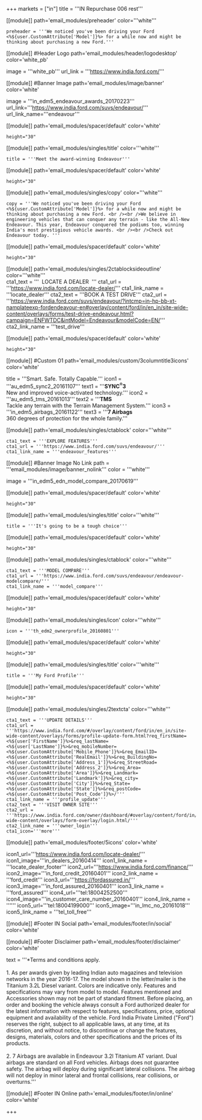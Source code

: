 +++
markets = ["in"]
title = '''IN Repurchase 006 rest'''
    
[[module]]
path='email_modules/preheader'
color='''white'''

	preheader = '''We noticed you've been driving your Ford <%${user.CustomAttribute['Model']}%> for a while now and might be thinking about purchasing a new Ford.'''

[[module]] #Header Logo
path='email_modules/header/logodesktop'
color='white_pb'

  image = '''white_pb'''
  url_link = '''https://www.india.ford.com/'''

[[module]] #Banner Image
path='email_modules/image/banner'
color='white'

  image = '''in_edm5_endeavour_awards_20170223'''
    url_link='''https://www.india.ford.com/suvs/endeavour/'''
	url_link_name='''endeavour'''

[[module]]
path='email_modules/spacer/default'
color='white'

	height="30"

[[module]]
path='email_modules/singles/title'
color='''white'''
	
	title = '''Meet the award-winning Endeavour'''

[[module]]
path='email_modules/spacer/default'
color='white'

	height="30"

[[module]]
path='email_modules/singles/copy'
color='''white'''
	
	copy = '''We noticed you've been driving your Ford <%${user.CustomAttribute['Model']}%> for a while now and might be thinking about purchasing a new Ford. <br /><br />We believe in engineering vehicles that can conquer any terrain - like the All-New Endeavour. This year, Endeavour conquered the podiums too, winning India's most prestigious vehicle awards. <br /><br />Check out Endeavour today. '''

[[module]]
path='email_modules/spacer/default'
color='white'

	height="30"      

[[module]]
path='email_modules/singles/2ctablocksideoutline'
color='''white'''    
	cta1_text = '''&nbsp;&nbsp;LOCATE A DEALER&nbsp;&nbsp;'''
	cta1_url = '''https://www.india.ford.com/locate-dealer/'''
	cta1_link_name = '''locate_dealer'''
	cta2_text = '''BOOK A TEST DRIVE'''
	cta2_url = '''https://www.india.ford.com/suvs/endeavour/?intcmp=in-hp-bb-xt-namplateexp-fordendeavour-en#overlay/content/ford/in/en_in/site-wide-content/overlays/forms/test-drive-endeavour.html?campaign=ENFWTDC&intModel=Endeavour&modelCode=EN/'''
	cta2_link_name = '''test_drive'''

[[module]]
path='email_modules/spacer/default'
color='white'

	height="30"

[[module]] #Custom 01
path='email_modules/custom/3columntitle3icons'
color='white'

  title = '''Smart. Safe. Totally Capable.'''
  icon1 = '''au_edm5_sync2_20161107'''
  text1 = '''<span style="font-weight:bold">SYNC<sup>&#174;</sup>3</span><br />New and improved voice-activated technology.'''
  icon2 = '''au_edm5_tms_20161013'''
  text2 = '''<span style="font-weight:bold">TMS</span><br />Tackle any terrain with the Terrain Management System.'''
  icon3 = '''in_edm5_airbags_20161122'''
  text3 = '''<span style="font-weight:bold">7 Airbags</span><br />360 degrees of protection for the whole family.'''
  
[[module]]
path='email_modules/singles/ctablock'
color='''white'''
	
	cta1_text = '''EXPLORE FEATURES'''
	cta1_url = '''https://www.india.ford.com/suvs/endeavour/'''
	cta1_link_name = '''endeavour_features'''  

[[module]] #Banner Image No Link
path = '''email_modules/image/banner_nolink'''
color = '''white'''
  
  image = '''in_edm5_edn_model_compare_20170619'''

[[module]]
path='email_modules/spacer/default'
color='white'

	height="30"
  
 [[module]]
path='email_modules/singles/title'
color='''white'''
	
	title = '''It's going to be a tough choice''' 
    
[[module]]
path='email_modules/spacer/default'
color='white'

	height="30"
    
[[module]]
path='email_modules/singles/ctablock'
color='''white'''
	
	cta1_text = '''MODEL COMPARE'''
	cta1_url = '''https://www.india.ford.com/suvs/endeavour/endeavour-modelcompare/'''
	cta1_link_name = '''model_compare'''  

[[module]]
path='email_modules/spacer/default'
color='white'

	height="30"

[[module]]
path='email_modules/singles/icon'
color='''white'''
	
	icon = '''th_edm2_ownerprofile_20160801'''
    
[[module]]
path='email_modules/spacer/default'
color='white'

	height="30"

[[module]]
path='email_modules/singles/title'
color='''white'''
	
	title = '''My Ford Profile'''
    
[[module]]
path='email_modules/spacer/default'
color='white'

	height="30"        
  
[[module]]
path='email_modules/singles/2textcta'
color='''white'''
	
	cta1_text = '''UPDATE DETAILS'''
	cta1_url = '''https://www.india.ford.com/#/overlay/content/ford/in/en_in/site-wide-content/overlays/forms/profile-update-form.html?req_firstName=<%${user['FirstName']}%>&req_lastName=<%${user['LastName']}%>&req_mobileNumber=<%${user.CustomAttribute['Mobile_Phone']}%>&req_EmailID=<%${user.CustomAttribute['RealEmail']}%>&req_BuildingNo=<%${user.CustomAttribute['Address_1']}%>&req_StreetRoad=<%${user.CustomAttribute['Address_2']}%>&req_Area=<%${user.CustomAttribute['Area']}%>&req_Landmark=<%${user.CustomAttribute['Landmark']}%>&req_city=<%${user.CustomAttribute['City']}%>&req_State=<%${user.CustomAttribute['State']}%>&req_postCode=<%${user.CustomAttribute['Post_Code']}%>/'''
	cta1_link_name = '''profile_update'''
	cta2_text = '''VISIT OWNER SITE'''
	cta2_url = '''https://www.india.ford.com/owner/dashboard/#overlay/content/ford/in/en_in/site-wide-content/overlays/form-overlay/login.html/'''
	cta2_link_name = '''owner_login'''
    cta1_icon='''more'''

[[module]]
path='email_modules/footer/5icons'
color='white'

  icon1_url='''https://www.india.ford.com/locate-dealer/'''
  icon1_image='''in_dealers_20160414'''
  icon1_link_name = '''locate_dealer_footer'''
  icon2_url='''https://www.india.ford.com/finance/'''
  icon2_image='''in_ford_credit_20160401'''
  icon2_link_name = '''ford_credit'''
  icon3_url='''https://fordassured.in/'''
  icon3_image='''in_ford_assured_20160401'''
  icon3_link_name = '''ford_assured'''
  icon4_url='''tel:18004252500'''
  icon4_image='''in_customer_care_number_20160401'''
  icon4_link_name = ''''''
  icon5_url='''tel:18004199000'''
  icon5_image='''in_lmc_no_20161018'''
  icon5_link_name = '''tel_toll_free'''

[[module]] #Footer IN Social
path='email_modules/footer/in/social'
color='white'

[[module]] #Footer Disclaimer
path='email_modules/footer/disclaimer'
color='white'

  text = '''*Terms and conditions apply.<br /><br />1. As per awards given by leading Indian auto magazines and television networks in the year 2016-17. The model shown in the letter/mailer is the Titanium 3.2L Diesel variant. Colors are indicative only. Features and specifications may vary from model to model. Features mentioned and Accessories shown may not be part of standard fitment. Before placing, an order and booking the vehicle always consult a Ford authorized dealer for the latest information with respect to features, specifications, price, optional equipment and availability of the vehicle. Ford India Private Limited ("Ford") reserves the right, subject to all applicable laws, at any time, at its discretion, and without notice, to discontinue or change the features, designs, materials, colors and other specifications and the prices of its products. <br /><br />2. 7 Airbags are available in Endeavour 3.2l Titanium AT variant. Dual airbags are standard on all Ford vehicles. Airbags does not guarantee safety. The airbag will deploy during significant lateral collisions. The airbag will not deploy in minor lateral and frontal collisions, rear collisions, or overturns.'''

[[module]] #Footer IN Online
path='email_modules/footer/in/online'
color='white'


+++